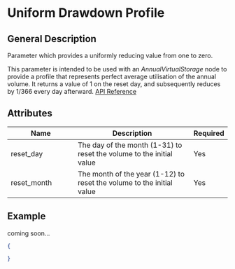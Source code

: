 # Uniform Drawdown Profile

## General Description

Parameter which provides a uniformly reducing value from one to zero.&#x20;

This parameter is intended to be used with an _AnnualVirtualStorage_ node to provide a profile that represents perfect average utilisation of the annual volume. It returns a value of 1 on the reset day, and subsequently reduces by 1/366 every day afterward. [API Reference](https://pywr.github.io/pywr-docs/master/api/generated/pywr.parameters.UniformDrawdownProfileParameter.html#pywr.parameters.UniformDrawdownProfileParameter)

## Attributes

<table><thead><tr><th width="176">Name</th><th width="390">Description</th><th>Required</th></tr></thead><tbody><tr><td>reset_day</td><td>The day of the month (1-31) to reset the volume to the initial value</td><td>Yes</td></tr><tr><td>reset_month</td><td>The month of the year (1-12) to reset the volume to the initial value</td><td>Yes</td></tr></tbody></table>

## Example

coming soon...

```json
{

}
```
